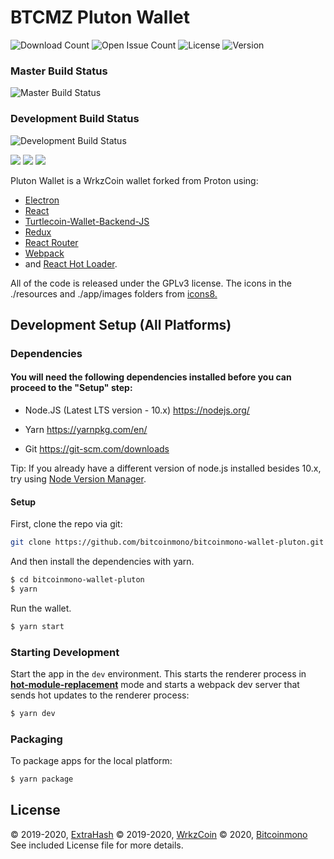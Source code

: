 # BTCMZ Pluton Wallet

![Download Count](https://img.shields.io/github/downloads/bitcoinmono/bitcoinmono-wallet-pluton/total.svg?include_prereleases)
![Open Issue Count](https://img.shields.io/github/issues/bitcoinmono/bitcoinmono-wallet-pluton)
![License](https://img.shields.io/github/license/bitcoinmono/bitcoinmono-wallet-pluton)
![Version](https://img.shields.io/github/v/release/bitcoinmono/bitcoinmono-wallet-pluton?include_prereleases)

### Master Build Status

![Master Build Status](https://github.com/bitcoinmono/bitcoinmono-wallet-pluton/workflows/Build%20Pluton/badge.svg?branch=master)

### Development Build Status

![Development Build Status](https://github.com/bitcoinmono/bitcoinmono-wallet-pluton/workflows/Build%20Pluton/badge.svg?branch=development)

<img src="https://raw.githubusercontent.com/bitcoinmono/bitcoinmono-wallet-pluton/development/screenshots/screenshot-01.png">

<img src="https://raw.githubusercontent.com/bitcoinmono/bitcoinmono-wallet-pluton/development/screenshots/screenshot-02.png">

<img src="https://raw.githubusercontent.com/bitcoinmono/bitcoinmono-wallet-pluton/development/screenshots/screenshot-03.png">

Pluton Wallet is a WrkzCoin wallet forked from <a hreft="https://github.com/turtlecoin/turtle-wallet-proton">Proton</a> using:

- <a href="http://electron.atom.io/">Electron</a>
- <a href="https://facebook.github.io/react/">React</a>
- <a href="https://github.com/turtlecoin/turtlecoin-wallet-backend-js">Turtlecoin-Wallet-Backend-JS</a>
- <a href="https://github.com/reactjs/redux">Redux</a>
- <a href="https://github.com/reactjs/react-router">React Router</a>
- <a href="http://webpack.github.io/docs/">Webpack</a>
- and <a href="https://github.com/gaearon/react-hot-loader">React Hot Loader</a>.

<p>
  All of the code is released under the GPLv3 license. The icons in the ./resources and ./app/images folders from <a href="https://icons8.com/license">icons8.</a>
</p>

## Development Setup (All Platforms)

### Dependencies

#### You will need the following dependencies installed before you can proceed to the "Setup" step:

- Node.JS (Latest LTS version - 10.x) https://nodejs.org/

- Yarn https://yarnpkg.com/en/

- Git https://git-scm.com/downloads

Tip: If you already have a different version of node.js installed besides 10.x, try using [Node Version Manager](https://github.com/nvm-sh/nvm#install--update-script).

#### Setup

First, clone the repo via git:

```bash
git clone https://github.com/bitcoinmono/bitcoinmono-wallet-pluton.git
```

And then install the dependencies with yarn.

```bash
$ cd bitcoinmono-wallet-pluton
$ yarn
```

Run the wallet.

```bash
$ yarn start
```

### Starting Development

Start the app in the `dev` environment. This starts the renderer process in [**hot-module-replacement**](https://webpack.js.org/guides/hmr-react/) mode and starts a webpack dev server that sends hot updates to the renderer process:

```bash
$ yarn dev
```

### Packaging

To package apps for the local platform:

```bash
$ yarn package
```

## License

© 2019-2020, [ExtraHash](https://github.com/ExtraHash)
© 2019-2020, [WrkzCoin](https://github.com/wrkzcoin/wrkz-wallet-pluton)
© 2020, [Bitcoinmono](https://github.com/bitcoinmono/bitcoinmono-wallet-pluton)
See included License file for more details.
